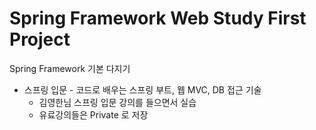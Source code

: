 # Spring Framework Web Study First Project
Spring Framework 기본 다지기

+ 스프링 입문 - 코드로 배우는 스프링 부트, 웹 MVC, DB 접근 기술
  + 김영한님 스프링 입문 강의를 들으면서 실습
  + 유료강의들은 Private 로 저장
